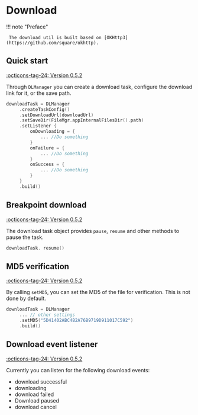 # Download

!!! note "Preface"

     The download util is built based on [OKHttp3](https://github.com/square/okhttp).

## Quick start

[:octicons-tag-24: Version 0.5.2](https://ave.entropy2020.cn/version/tools/#052)

Through `DLManager` you can create a download task, configure the download link for it, or the save path.

```kotlin
downloadTask = DLManager
     .createTaskConfig()
     .setDownloadUrl(downloadUrl)
     .setSaveDir(FileMgr.appInternalFilesDir().path)
     .setListener {
         onDownloading = {
             ... //Do something
         }
         onFailure = {
             ... //Do something
         }
         onSuccess = {
             ... //Do something
         }
     }
     .build()
```

## Breakpoint download

[:octicons-tag-24: Version 0.5.2](https://ave.entropy2020.cn/version/tools/#052)

The download task object provides `pause`, `resume` and other methods to pause the task.

```kotlin
downloadTask. resume()
```

## MD5 verification

[:octicons-tag-24: Version 0.5.2](https://ave.entropy2020.cn/version/tools/#052)

By calling `setMD5`, you can set the MD5 of the file for verification. This is not done by default.

```kotlin
downloadTask = DLManager
     ... // other settings
     .setMD5("5D41402ABC4B2A76B9719D911017C592")
     .build()
```

## Download event listener

[:octicons-tag-24: Version 0.5.2](https://ave.entropy2020.cn/version/tools/#052)

Currently you can listen for the following download events:

- download successful
- downloading
- download failed
- Download paused
- download cancel
